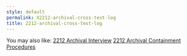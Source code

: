 ```yaml
---
style: default
permalink: X2212-archival-cross-test-log
title: 2212-archival-cross-test-log
---
```

You may also like:
[2212 Archival Interview](http://scp-wiki.net/2212-archival-interview)
[2212 Archival Containment Procedures](http://scp-wiki.net/2212-archival-containment-procedures)